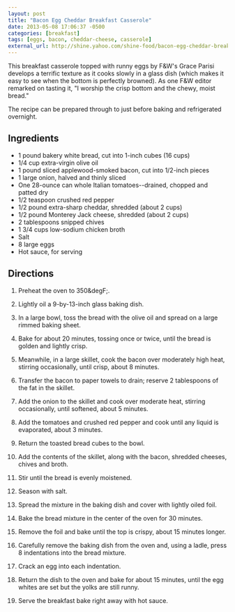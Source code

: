 ```yaml
---
layout: post
title: "Bacon Egg Cheddar Breakfast Casserole"
date: 2013-05-08 17:06:37 -0500
categories: [breakfast]
tags: [eggs, bacon, cheddar-cheese, casserole]
external_url: http://shine.yahoo.com/shine-food/bacon-egg-cheddar-breakfast-casserole-153900757.html
---
```


This breakfast casserole topped with runny eggs by F&W's Grace Parisi
develops a terrific texture as it cooks slowly in a glass dish (which
makes it easy to see when the bottom is perfectly browned). As one F&W
editor remarked on tasting it, "I worship the crisp bottom and the
chewy, moist bread."

The recipe can be prepared through to just before baking and
refrigerated overnight.

## Ingredients
* 1 pound bakery white bread, cut into 1-inch cubes (16 cups)
* 1/4 cup extra-virgin olive oil
* 1 pound sliced applewood-smoked bacon, cut into 1/2-inch pieces
* 1 large onion, halved and thinly sliced
* One 28-ounce can whole Italian tomatoes--drained, chopped and patted dry
* 1/2 teaspoon crushed red pepper
* 1/2 pound extra-sharp cheddar, shredded (about 2 cups)
* 1/2 pound Monterey Jack cheese, shredded (about 2 cups)
* 2 tablespoons snipped chives
* 1 3/4 cups low-sodium chicken broth
* Salt
* 8 large eggs
* Hot sauce, for serving



## Directions

1.  Preheat the oven to 350&degF;.
1.  Lightly oil a 9-by-13-inch glass baking dish.
1.  In a large bowl, toss the bread with the olive oil and spread on a large rimmed baking sheet.
1.  Bake for about 20 minutes, tossing once or twice, until the bread is golden and lightly crisp.

1.  Meanwhile, in a large skillet, cook the bacon over moderately high heat, stirring occasionally, until crisp, about 8 minutes.
1.  Transfer the bacon to paper towels to drain; reserve 2 tablespoons of the fat in the skillet.

1.  Add the onion to the skillet and cook over moderate heat, stirring occasionally, until softened, about 5 minutes.
1.  Add the tomatoes and crushed red pepper and cook until any liquid is evaporated, about 3 minutes.

1.  Return the toasted bread cubes to the bowl.
1.  Add the contents of the skillet, along with the bacon, shredded cheeses, chives and broth.
1.  Stir until the bread is evenly moistened.
1.  Season with salt.
1.  Spread the mixture in the baking dish and cover with lightly oiled foil.

1.  Bake the bread mixture in the center of the oven for 30 minutes.
1.  Remove the foil and bake until the top is crispy, about 15 minutes longer.
1.  Carefully remove the baking dish from the oven and, using a ladle, press 8 indentations into the bread mixture.
1.  Crack an egg into each indentation.
1.  Return the dish to the oven and bake for about 15 minutes, until the egg whites are set but the yolks are still runny.
1.  Serve the breakfast bake right away with hot sauce.



